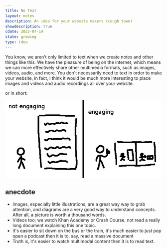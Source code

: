 ```yaml
---
title: No Text
layout: notes
description: An idea for your website makers (cough town)
showdescription: true
cdate: 2023-07-14
state: growing
type: idea
---
```


You know, we aren't only limited to text when we create notes and other things like this. We have the pleasure of being on the internet, which means we can more effectively share other multimedia formats, such as images, videos, audio, and more. You don't necessarily need to text in order to make your website, in fact, I think it would be much more interesting to place images and videos and audio recordings all over your website.

or in short:

![engage](assets/engage.png)

## anecdote

- Images, especially little illustrations, are a great way way to grab attention, and diagrams are a very good way to understand concepts. After all, a picture is worth a thousand words. 
- Videos too; we watch Khan Academy or Crash Course, not read a really long document explaining this one topic.
- It's easier to sit down on the bus or the train, it's much easier to just pop open a podcast then it is to, say, read a massive document
- Truth is, it's easier to watch multimodal content then it is to read text.
